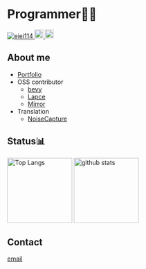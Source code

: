 # Programmer👨‍💻 
<p align="left"> 
  <a href="https://github.com/eiei114/eiei114/">
    <img src="https://komarev.com/ghpvc/?username=eiei114" alt="eiei114" />
  </a>
  <a href="http://twitter.com/KEisuke62350514">
    <img height="20" src="https://img.shields.io/twitter/follow/KEisuke62350514?label=Twitter&logo=twitter&style=flat" />
  </a>
  <a href="https://github.com/eiei114">
    <img height="20" src="https://img.shields.io/github/followers/eiei114?label=follow&logo=github&style=flat" />
  </a>

## About me

 - [Portfolio](https://spot-camelotia-ca8.notion.site/Portfolio-66f9a6d667d84785afe1cecfea0fd2ab)
 - OSS contributor 
   - [bevy](https://github.com/bevyengine/bevy)
   - [Lapce](https://github.com/lapce/lapce)
   - [Mirror](https://github.com/vis2k/Mirror)
 - Translation
   - [NoiseCapture](https://github.com/Universite-Gustave-Eiffel/NoiseCapture)
## Status📊
<p align="left"> 
  <img alt="Top Langs" height="150px" src="https://github-readme-stats.vercel.app/api/top-langs/?username=eiei114&layout=compact&show_icons=true&theme=onedark" />
    <img alt="github stats" height="150px" src="https://github-readme-stats.vercel.app/api?username=eiei114&theme=onedark&show_icons=ture" />
</p>

## Contact

[email](mailto:ekawano114@gmail.com) 
